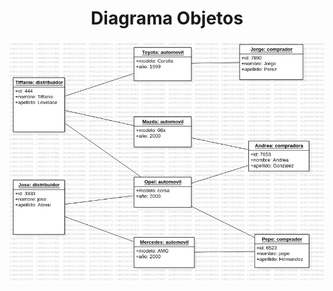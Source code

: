 <h1 align="center"> Diagrama Objetos </h1>

<img src="https://github.com/DavidRiccio/Markdown/blob/main/DiagramasObjetos/Diagrama1/Modelo1.png">